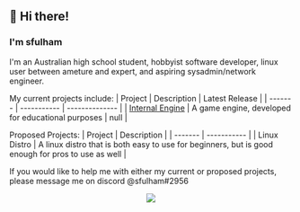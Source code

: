 ## :wave: Hi there!
### I'm sfulham
I'm an Australian high school student, hobbyist software developer, linux user between ameture and expert, and aspiring sysadmin/network engineer.

My current projects include:
| Project | Description | Latest Release |
| ------- | ----------- | -------------- |
| [Internal Engine](https://github.com/InternalStudios/InternalEngine) | A game engine, developed for educational purposes | null |

Proposed Projects:
| Project | Description |
| ------- | ----------- |
| Linux Distro | A linux distro that is both easy to use for beginners, but is good enough for pros to use as well |

If you would like to help me with either my current or proposed projects, please message me on discord @sfulham#2956

<p align="center">
  <img src="https://github-readme-stats.vercel.app/api?username=sfulham&show_icons=true&theme=omni">
</p>
